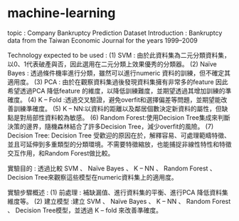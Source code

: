 # machine-learning
topic : Company Bankruptcy Prediction
Dataset Introduction :
Bankruptcy data from the Taiwan Economic Journal for the years 1999–2009	

Technology expected to be used :
(1)	SVM : 由於此資料集為二元分類資料集，以0、1代表破產與否，因此選用在二元分類上效果優秀的分類器。
(2)	Naïve Bayes : 透過條件機率進行分類，雖然可以進行numeric 資料的訓練，但不確定其適用度。
(3)	PCA : 由於在觀察資料集過後發現資料集擁有非常多的feature 因此希望透過PCA 降低feature 的維度，以降低訓練難度，並期望透過其增加訓練的準確度。
(4)	K – Fold :透過交叉驗證，避免overfit和選擇偏差等問題，並期望能改善訓練準確度。
(5)	K – NN:以資料的距離以及鄰居個數決定新資料的屬性，但缺點是對局部性資料較為敏感。
(6)	Random Forest:使用Decision Tree集成來判斷決策的邊界，隨機森林結合了許多Decision Tree，減少overfit的風險。
(7)	Decision Tree: Decision Tree 受歡迎的原因在於，解釋容易、可處理範疇特徵、並且可延伸到多重類型的分類環境。不需要特徵縮放，也能捕捉非線性特性和特徵交互作用，和Random Forest做比較。

實驗目的 :
透過比較 SVM 、 Naïve Bayes 、 K – NN 、 Random Forest 、 Decision Tree來觀察這些模型在numeric資料集上的適用度。

實驗步驟概述 :
(1)	前處理 : 補缺漏值、進行資料集的平衡、進行PCA 降低資料集維度等。
(2)	建立模型 :建立 SVM 、 Naïve Bayes 、 K – NN 、 Random Forest 、 Decision Tree模型，並透過 K – fold 來改善準確度。
